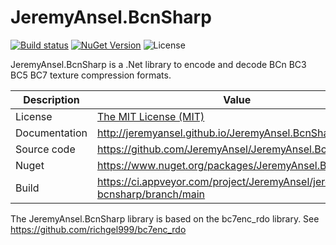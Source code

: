 # JeremyAnsel.BcnSharp

[![Build status](https://ci.appveyor.com/api/projects/status/ycubxjdfryf40rwl/branch/main?svg=true)](https://ci.appveyor.com/project/JeremyAnsel/jeremyansel-bcnsharp/branch/main)
[![NuGet Version](https://buildstats.info/nuget/JeremyAnsel.BcnSharp)](https://www.nuget.org/packages/JeremyAnsel.BcnSharp)
![License](https://img.shields.io/github/license/JeremyAnsel/JeremyAnsel.BcnSharp)

JeremyAnsel.BcnSharp is a .Net library to encode and decode BCn BC3 BC5 BC7 texture compression formats.

Description     | Value
----------------|----------------
License         | [The MIT License (MIT)](https://github.com/JeremyAnsel/JeremyAnsel.BcnSharp/blob/main/LICENSE.txt)
Documentation   | http://jeremyansel.github.io/JeremyAnsel.BcnSharp
Source code     | https://github.com/JeremyAnsel/JeremyAnsel.BcnSharp
Nuget           | https://www.nuget.org/packages/JeremyAnsel.BcnSharp
Build           | https://ci.appveyor.com/project/JeremyAnsel/jeremyansel-bcnsharp/branch/main

The JeremyAnsel.BcnSharp library is based on the bc7enc_rdo library.
See https://github.com/richgel999/bc7enc_rdo

